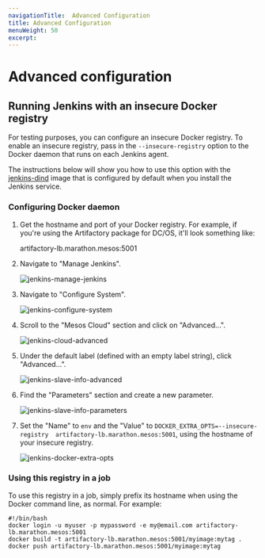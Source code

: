 ```yaml
---
navigationTitle:  Advanced Configuration
title: Advanced Configuration
menuWeight: 50
excerpt:
---
```

<h1>Advanced configuration</h1>

<h2>Running Jenkins with an insecure Docker registry</h2>

For testing purposes, you can configure an insecure Docker registry. To enable an insecure registry, pass in the <code>--insecure-registry</code> option to the Docker daemon that runs on each Jenkins agent.

The instructions below will show you how to use this option with the <a href="https://github.com/mesosphere/dcos-jenkins-dind-agent/">jenkins-dind</a> image that is configured by default when you install the Jenkins service.

<h3>Configuring Docker daemon</h3>

<ol>
<li>Get the hostname and port of your Docker registry. For example, if you're using the Artifactory package for DC/OS, it'll look something like:

artifactory-lb.marathon.mesos:5001</p></li>
<li><p>Navigate to "Manage Jenkins".

<img src="/mesosphere/dcos/services/jenkins/img/dcos-jenkins-manage-jenkins.png" alt="jenkins-manage-jenkins" /></p></li>
<li><p>Navigate to "Configure System".

<img src="/mesosphere/dcos/services/jenkins/img/dcos-jenkins-configure-system.png" alt="jenkins-configure-system" /></p></li>
<li><p>Scroll to the "Mesos Cloud" section and click on "Advanced...".

<img src="/mesosphere/dcos/services/jenkins/img/dcos-jenkins-cloud-advanced.png" alt="jenkins-cloud-advanced" /></p></li>
<li><p>Under the default label (defined with an empty label string), click "Advanced...".

<img src="/mesosphere/dcos/services/jenkins/img/dcos-jenkins-slave-info-advanced.png" alt="jenkins-slave-info-advanced" /></p></li>
<li><p>Find the "Parameters" section and create a new parameter.

<img src="/mesosphere/dcos/services/jenkins/img/dcos-jenkins-slave-info-parameters.png" alt="jenkins-slave-info-parameters" /></p></li>
<li><p>Set the "Name" to <code>env</code> and the "Value" to <code>DOCKER_EXTRA_OPTS=--insecure-registry  artifactory-lb.marathon.mesos:5001</code>, using the hostname of your insecure registry.

<img src="/mesosphere/dcos/services/jenkins/img/dcos-jenkins-docker-extra-opts.png" alt="jenkins-docker-extra-opts" /></p></li>
</ol>

<h3>Using this registry in a job</h3>

<p>To use this registry in a job, simply prefix its hostname when using the Docker command line, as normal. For example:

<pre><code>#!/bin/bash
docker login -u myuser -p mypassword -e my@email.com artifactory-lb.marathon.mesos:5001
docker build -t artifactory-lb.marathon.mesos:5001/myimage:mytag .
docker push artifactory-lb.marathon.mesos:5001/myimage:mytag
</code></pre>
